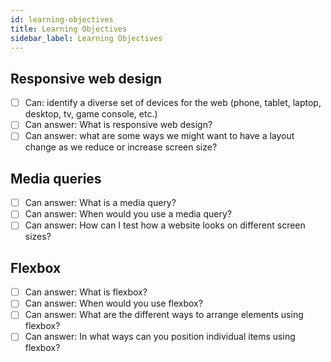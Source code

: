 ```yaml
---
id: learning-objectives
title: Learning Objectives
sidebar_label: Learning Objectives
---
```


## Responsive web design

- [ ] Can: identify a diverse set of devices for the web (phone, tablet, laptop, desktop, tv, game console, etc.)
- [ ] Can answer: What is responsive web design?
- [ ] Can answer: what are some ways we might want to have a layout change as we reduce or increase screen size?

## Media queries

- [ ] Can answer: What is a media query?
- [ ] Can answer: When would you use a media query?
- [ ] Can answer: How can I test how a website looks on different screen sizes?

## Flexbox

- [ ] Can answer: What is flexbox?
- [ ] Can answer: When would you use flexbox?
- [ ] Can answer: What are the different ways to arrange elements using flexbox?
- [ ] Can answer: In what ways can you position individual items using flexbox?
